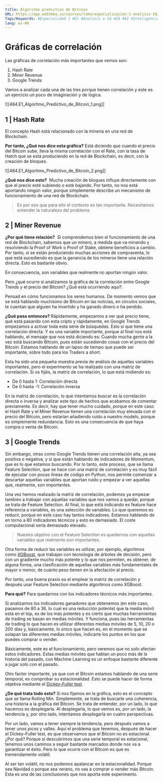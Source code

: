 ```yaml
---
title: Algoritmo predictivo de Bitcoin
URL: https://app.web3mba.io/courses/take/especializacion-1-analisis-IA/texts/41693235-u4-1-1-algoritmo-predictivo-de-bitcoin
Tags/Keywords: #Especialidad 1 #E1 #Analisis e IA #IA #AI #Inteligencia Artificial #E1U4 #predecir el precio de bitcoin #predecir bitcoin ##predecir el precio de btc #precio de btc #Predecir #algoritmo predictivo #algoritmo
lang: es-AR
---
```

# Gráficas de correlación
Las gráficas de correlación más importantes que vemos son: 
1.  Hash Rate
2.  Miner Revenue
3.  Google Trends

Vamos a analizar cada una de las tres porque tienen correlación y este es un ejercicio un poco de imaginación y de lógica.

![[484.E1_Algoritmo_Predictivo_de_Bitcoin_1.png]]

## 1 | Hash Rate
El concepto Hash está relacionado con la minería en una red de Blockchain. 

**Por tanto, ¿Qué nos dice esta gráfica?**
Está diciendo que cuando el precio del Bitcoin sube, lleva la misma correlación con el Rate, con la tasa de Hatch que se está produciendo en la red de Blockchain, es decir, con la creación de bloques. 

![[484.E1_Algoritmo_Predictivo_de_Bitcoin_2.png]]

**¿Qué nos dice esto?** 
Mucha creación de bloques influye directamente con que el precio esté subiendo o esté bajando. Por tanto, no nos está aportando ningún valor, porque simplemente describe un mecanismo de funcionamiento de una red de Blockchain. 

> Es por eso que para ello el contexto es tan importante. Necesitamos entender la naturaleza del problema.

## 2 | Miner Revenue
**¿Por qué tiene relación?** 
Si comprendemos bien el funcionamiento de una red de Blockchain, sabemos que un minero, a medida que va minando y resolviendo la Proof of Work o Proof of Stake, obtiene beneficios a cambio. Por tanto, si se están produciendo muchas acciones de compraventa, lo que está sucediendo es que la ganancia de los mineros tiene una relación directa. Esto es bastante obvio. 

En consecuencia, son variables que realmente no aportan ningún valor. 

Pero ¿qué ocurre si analizamos la gráfica de la correlación entre Google Trends y el precio del Bitcoin? ¿Qué está ocurriendo aquí?. 

Pensad en cómo funcionamos los seres humanos. De momento vemos que se está hablando muchísimo de Bitcoin en las noticias, en círculos sociales, te cuentan que alguien ha invertido y ha ganado dinero o ha perdido. 

**¿Qué pasa entonces?**
Rápidamente, empezamos a ver qué precio tiene, qué está pasando con esta cripto y rápidamente, en Google Trends empezamos a activar toda esta serie de búsquedas. Esto sí que tiene una correlación directa. Y es una variable importante, porque al final nos está hablando, el mensaje que nos está diciendo es: Cuando mucha gente a la vez está buscando Bitcoin, pues están sucediendo cosas con el precio del Bitcoin. Estamos hablando de un lapso de tiempo que puede ser importante, sobre todo para los Traders a short. 

Esta ha sido una pequeña muestra previa de análisis de aquellas variables importantes, pero el experimento se ha realizado con una matriz de correlación. Si os fijáis, la matriz de correlación, lo que está midiendo es:
- De 0 hasta 1: Correlación directa
- De 0 hasta -1: Correlación inversa

En la matriz de correlación, lo que intentamos buscar es la correlación directa o inversa y analizar este tipo de hechos que acabamos de comentar previamente. Es decir, hay que tener mucho cuidado, porque en este caso el Hash Rate y el Miner Revenue tienen una correlación muy elevada con el precio del Bitcoin, pero estarían añadiendo ruido a nuestro modelo, porque es simplemente redundancia. Esto es una consecuencia de que haya compra o venta de Bitcoin.

## 3 | Google Trends
Sin embargo, otras como Google Trends tienen una correlación alta, ya sea positiva o negativa, y sí que están hablando de indicadores de Momentum, que es lo que estamos buscando. Por lo tanto, este proceso, que se llama Feature Selection, que se hace con una matriz de correlación y es muy fácil de ejecutar con pocas líneas de código en Python, nos permite comenzar a descartar aquellas variables que aportan ruido y empezar a ver aquellas que, realmente, son importantes.

Una vez hemos realizado la matriz de correlación, podemos ya empezar también a trabajar con aquellas variables que nos vamos a quedar, porque se trata de Feature Selection. Al final, lo que está indicando es feature hace referencia a variables, es una selección de variables. Lo que queremos es reducir, porque en este caso hay tantos indicadores. Estamos hablando de en torno a 80 indicadores técnicos y esto es demasiado. El coste computacional sería demasiado elevado. 

> Nuestro objetivo con el Feature Selection es quedarnos con aquellas variables que realmente son importantes.

Otra forma de reducir las variables es utilizar, por ejemplo, algoritmos como [XGBoost](https://xgboost.readthedocs.io/en/stable/), que trabajan con tecnología de árboles de decisión, pero con un gradiente mucho más potente y lo que nos permiten, es obtener, de alguna forma, una clasificación de aquellas variables más fundamentales de mayor o menor, de cuánto peso tienen en la afectación al precio. 

Por tanto, una buena praxis es el emplear la matriz de correlación y después usar Feature Selection mediante algoritmos como XGBoost. 

**Para qué?**
Para quedarnos con los indicadores técnicos más importantes. 

Si analizamos los indicadores ganadores que obtenemos (en este caso, pasamos de 80 a 36, lo cual es una reducción potente) que la media móvil está en el top, es de los más potentes y es cierto que muchas herramientas de trading se basan en medias móviles. Y funciona, pues las herramientas de trading lo que hacen es utilizar diferentes medias móviles de 5, 10, 20 o 200 días y, básicamente, lo único que hacen es, en el momento que se solapan las diferentes medias móviles, indicarte los puntos en los que puedes comprar o vender. 

Básicamente, este es el funcionamiento, pero veremos que no solo afectan estos indicadores. Estas medias móviles que hablan un poco más de la historia del pasado, con Machine Learning es un enfoque bastante diferente a jugar solo con el pasado. 

Otro factor importante, ya que con el Bitcoin estamos hablando de una serie temporal, es comprobar su estacionalidad. Esto se puede hacer de forma objetiva mediante el [Dickey–Fuller test](https://en.wikipedia.org/wiki/Dickey%E2%80%93Fuller_test).

**¿De qué trata todo esto?**
Si nos fijamos en la gráfica, esto es el concepto que se llama Rolling Min. Simplemente, se trata de buscarle una coherencia, una historia a la gráfica del Bitcoin. Se trata de entender, por un lado, lo que hacemos es desplegarla. Al desplegarla, lo que vemos es, por un lado, la tendencia y, por otro lado, intentamos desplegarla en cuatro perspectivas. 

Por un lado, vamos a tener siempre la tendencia, pero después vamos a tener unos picos y valles. Aquí el problema que tenemos, después de hacer el Dickey–Fuller test, es que observamos que el Bitcoin no es estacional. ¿Por qué? Porque si descubrimos que una serie temporal es estacional, tenemos unos caminos a seguir bastante marcados donde nos va a garantizar el éxito. Pero lo que ocurre con el Bitcoin es que es tremendamente volátil.

Al ser tan volátil, no nos podemos apalancar en la estacionalidad. Porque sea Navidad o porque sea verano, no vas a comprar o vender más Bitcoin. Esta es una de las conclusiones que nos aporta este experimento.
